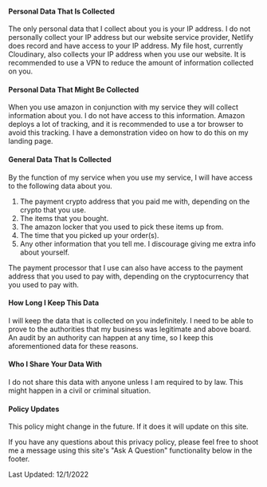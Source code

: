 #### Personal Data That Is Collected
The only personal data that I collect about you is your IP address. I do not personally collect your IP address but our website service provider,
Netlify does record and have access to your IP address. My file host, currently Cloudinary, also collects your IP address when you use our website. It is recommended to use a VPN to reduce the amount of information collected on you. 
#### Personal Data That Might Be Collected
When you use amazon in conjunction with my service they will collect information about you. I do not have access to this information. Amazon deploys a lot of tracking, and it is recommended to use a tor browser to avoid this tracking. I have a demonstration video on how to do this on my landing page.
#### General Data That Is Collected
By the function of my service when you use my service, I will have access to the following data about you.  
    <ol>
    <li>The payment crypto address that you paid me with, depending on the crypto that you use.</li>
    <li>The items that you bought.</li>
    <li>The amazon locker that you used to pick these items up from.</li>
    <li>The time that you picked up your order(s).</li>
    <li>Any other information that you tell me. I discourage giving me extra info about yourself.</li>
    </ol>
The payment processor that I use can also have access to the payment address that you used to pay with, depending on the cryptocurrency that you used to pay with. 
#### How Long I Keep This Data
I will keep the data that is collected on you indefinitely. I need to be able to prove to the authorities that my business was legitimate and above board. An audit by an authority can happen at any time, so I keep this aforementioned data for these reasons. 
#### Who I Share Your Data With
I do not share this data with anyone unless I am required to by law. This might happen in a civil or criminal situation.
#### Policy Updates
This policy might change in the future. If it does it will update on this site.

If you have any questions about this privacy policy, please feel free to shoot me a message using this site's "Ask A Question" functionality below in the footer. <br/>

Last Updated: 12/1/2022